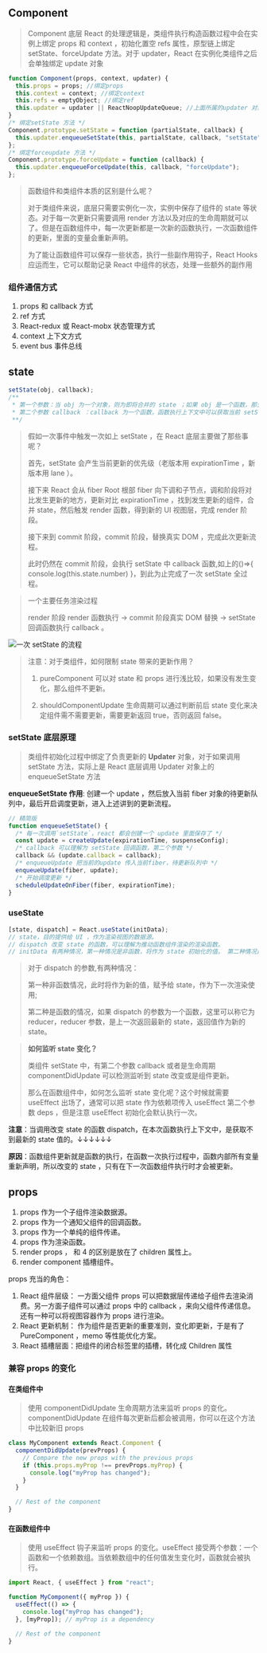 ## Component

> Component 底层 React 的处理逻辑是，类组件执行构造函数过程中会在实例上绑定 props 和 context ，初始化置空 refs 属性，原型链上绑定 setState、forceUpdate 方法。对于 updater，React 在实例化类组件之后会单独绑定 update 对象

```ts
function Component(props, context, updater) {
  this.props = props; //绑定props
  this.context = context; //绑定context
  this.refs = emptyObject; //绑定ref
  this.updater = updater || ReactNoopUpdateQueue; //上面所属的updater 对象
}
/* 绑定setState 方法 */
Component.prototype.setState = function (partialState, callback) {
  this.updater.enqueueSetState(this, partialState, callback, "setState");
};
/* 绑定forceupdate 方法 */
Component.prototype.forceUpdate = function (callback) {
  this.updater.enqueueForceUpdate(this, callback, "forceUpdate");
};
```

> 函数组件和类组件本质的区别是什么呢？
>
> 对于类组件来说，底层只需要实例化一次，实例中保存了组件的 state 等状态。对于每一次更新只需要调用 render 方法以及对应的生命周期就可以了。但是在函数组件中，每一次更新都是一次新的函数执行，一次函数组件的更新，里面的变量会重新声明。
>
> 为了能让函数组件可以保存一些状态，执行一些副作用钩子，React Hooks 应运而生，它可以帮助记录 React 中组件的状态，处理一些额外的副作用

### 组件通信方式

1. props 和 callback 方式
2. ref 方式
3. React-redux 或 React-mobx 状态管理方式
4. context 上下文方式
5. event bus 事件总线

## state

```ts
setState(obj, callback);
/**
 * 第一个参数：当 obj 为一个对象，则为即将合并的 state ；如果 obj 是一个函数，那么当前组件的 state 和 props 将作为参数，返回值用于合并新的 state。
 * 第二个参数 callback ：callback 为一个函数，函数执行上下文中可以获取当前 setState 更新后的最新 state 的值，可以作为依赖 state 变化的副作用函数，可以用来做一些基于 DOM 的操作。
 **/
```

> 假如一次事件中触发一次如上 setState ，在 React 底层主要做了那些事呢？
>
> 首先，setState 会产生当前更新的优先级（老版本用 expirationTime ，新版本用 lane ）。
>
> 接下来 React 会从 fiber Root 根部 fiber 向下调和子节点，调和阶段将对比发生更新的地方，更新对比 expirationTime ，找到发生更新的组件，合并 state，然后触发 render 函数，得到新的 UI 视图层，完成 render 阶段。
>
> 接下来到 commit 阶段，commit 阶段，替换真实 DOM ，完成此次更新流程。
>
> 此时仍然在 commit 阶段，会执行 setState 中 callback 函数,如上的()=>{ console.log(this.state.number) }，到此为止完成了一次 setState 全过程。

> 一个主要任务渲染过程
>
> render 阶段 render 函数执行 -> commit 阶段真实 DOM 替换 -> setState 回调函数执行 callback 。

![一次 setState 的流程](./src/assets/state-flow.png)

> 注意：对于类组件，如何限制 state 带来的更新作用？
>
> 1. pureComponent 可以对 state 和 props 进行浅比较，如果没有发生变化，那么组件不更新。
>
> 2. shouldComponentUpdate 生命周期可以通过判断前后 state 变化来决定组件需不需要更新，需要更新返回 true，否则返回 false。

### setState 底层原理

> 类组件初始化过程中绑定了负责更新的 **Updater** 对象，对于如果调用 setState 方法，实际上是 React 底层调用 Updater 对象上的 enqueueSetState 方法

**enqueueSetState 作用**: 创建一个 update ，然后放入当前 fiber 对象的待更新队列中，最后开启调度更新，进入上述讲到的更新流程。

```ts
// 精简版
function enqueueSetState() {
  /* 每一次调用`setState`，react 都会创建一个 update 里面保存了 */
  const update = createUpdate(expirationTime, suspenseConfig);
  /* callback 可以理解为 setState 回调函数，第二个参数 */
  callback && (update.callback = callback);
  /* enqueueUpdate 把当前的update 传入当前fiber，待更新队列中 */
  enqueueUpdate(fiber, update);
  /* 开始调度更新 */
  scheduleUpdateOnFiber(fiber, expirationTime);
}
```

### useState

```ts
[state, dispatch] = React.useState(initData);
// state，目的提供给 UI ，作为渲染视图的数据源。
// dispatch 改变 state 的函数，可以理解为推动函数组件渲染的渲染函数。
// initData 有两种情况，第一种情况是非函数，将作为 state 初始化的值。 第二种情况是函数，函数的返回值作为 useState 初始化的值。
```

> 对于 dispatch 的参数,有两种情况：
>
> 第一种非函数情况，此时将作为新的值，赋予给 state，作为下一次渲染使用;
>
> 第二种是函数的情况，如果 dispatch 的参数为一个函数，这里可以称它为 reducer，reducer 参数，是上一次返回最新的 state，返回值作为新的 state。

> **如何监听 state 变化？**
>
> 类组件 setState 中，有第二个参数 callback 或者是生命周期 componentDidUpdate 可以检测监听到 state 改变或是组件更新。
>
> 那么在函数组件中，如何怎么监听 state 变化呢？这个时候就需要 useEffect 出场了，通常可以把 state 作为依赖项传入 useEffect 第二个参数 deps ，但是注意 useEffect 初始化会默认执行一次。

**注意**：当调用改变 state 的函数 dispatch，在本次函数执行上下文中，是获取不到最新的 state 值的。↓↓↓↓↓↓

**原因**：函数组件更新就是函数的执行，在函数一次执行过程中，函数内部所有变量重新声明，所以改变的 state ，只有在下一次函数组件执行时才会被更新。

## props

1. props 作为一个子组件渲染数据源。
2. props 作为一个通知父组件的回调函数。
3. props 作为一个单纯的组件传递。
4. props 作为渲染函数。
5. render props ， 和 4 的区别是放在了 children 属性上。
6. render component 插槽组件。

props 充当的角色：

1. React 组件层级： 一方面父组件 props 可以把数据层传递给子组件去渲染消费。另一方面子组件可以通过 props 中的 callback ，来向父组件传递信息。还有一种可以将视图容器作为 props 进行渲染。
2. React 更新机制： 作为组件是否更新的重要准则，变化即更新，于是有了 PureComponent ，memo 等性能优化方案。
3. React 插槽层面：把组件的闭合标签里的插槽，转化成 Children 属性

### 兼容 props 的变化

#### 在类组件中

> 使用 componentDidUpdate 生命周期方法来监听 props 的变化。componentDidUpdate 在组件每次更新后都会被调用，你可以在这个方法中比较新旧 props

```ts
class MyComponent extends React.Component {
  componentDidUpdate(prevProps) {
    // Compare the new props with the previous props
    if (this.props.myProp !== prevProps.myProp) {
      console.log("myProp has changed");
    }
  }

  // Rest of the component
}
```

#### 在函数组件中

> 使用 useEffect 钩子来监听 props 的变化。useEffect 接受两个参数：一个函数和一个依赖数组。当依赖数组中的任何值发生变化时，函数就会被执行。

```ts
import React, { useEffect } from "react";

function MyComponent({ myProp }) {
  useEffect(() => {
    console.log("myProp has changed");
  }, [myProp]); // myProp is a dependency

  // Rest of the component
}
```
